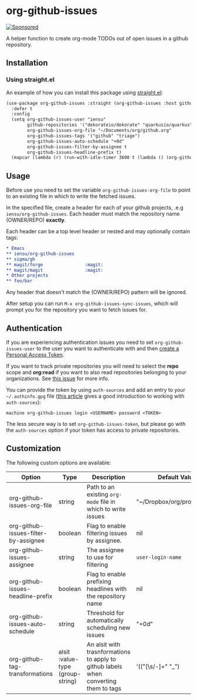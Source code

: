 # org-github-issues

[![Sponsored](https://img.shields.io/badge/chilicorn-sponsored-brightgreen.svg?logo=data%3Aimage%2Fpng%3Bbase64%2CiVBORw0KGgoAAAANSUhEUgAAAA4AAAAPCAMAAADjyg5GAAABqlBMVEUAAAAzmTM3pEn%2FSTGhVSY4ZD43STdOXk5lSGAyhz41iz8xkz2HUCWFFhTFFRUzZDvbIB00Zzoyfj9zlHY0ZzmMfY0ydT0zjj92l3qjeR3dNSkoZp4ykEAzjT8ylUBlgj0yiT0ymECkwKjWqAyjuqcghpUykD%2BUQCKoQyAHb%2BgylkAyl0EynkEzmkA0mUA3mj86oUg7oUo8n0k%2FS%2Bw%2Fo0xBnE5BpU9Br0ZKo1ZLmFZOjEhesGljuzllqW50tH14aS14qm17mX9%2Bx4GAgUCEx02JySqOvpSXvI%2BYvp2orqmpzeGrQh%2Bsr6yssa2ttK6v0bKxMBy01bm4zLu5yry7yb29x77BzMPCxsLEzMXFxsXGx8fI3PLJ08vKysrKy8rL2s3MzczOH8LR0dHW19bX19fZ2dna2trc3Nzd3d3d3t3f39%2FgtZTg4ODi4uLj4%2BPlGxLl5eXm5ubnRzPn5%2Bfo6Ojp6enqfmzq6urr6%2Bvt7e3t7u3uDwvugwbu7u7v6Obv8fDz8%2FP09PT2igP29vb4%2BPj6y376%2Bu%2F7%2Bfv9%2Ff39%2Fv3%2BkAH%2FAwf%2FtwD%2F9wCyh1KfAAAAKXRSTlMABQ4VGykqLjVCTVNgdXuHj5Kaq62vt77ExNPX2%2Bju8vX6%2Bvr7%2FP7%2B%2FiiUMfUAAADTSURBVAjXBcFRTsIwHAfgX%2FtvOyjdYDUsRkFjTIwkPvjiOTyX9%2FAIJt7BF570BopEdHOOstHS%2BX0s439RGwnfuB5gSFOZAgDqjQOBivtGkCc7j%2B2e8XNzefWSu%2BsZUD1QfoTq0y6mZsUSvIkRoGYnHu6Yc63pDCjiSNE2kYLdCUAWVmK4zsxzO%2BQQFxNs5b479NHXopkbWX9U3PAwWAVSY%2FpZf1udQ7rfUpQ1CzurDPpwo16Ff2cMWjuFHX9qCV0Y0Ok4Jvh63IABUNnktl%2B6sgP%2BARIxSrT%2FMhLlAAAAAElFTkSuQmCC)](http://spiceprogram.org/oss-sponsorship)

A helper function to create org-mode TODOs out of open issues in a github repository.

## Installation

### Using straight.el

An example of how you can install this package using [straight.el](https://github.com/raxod502/straight.el):

```org
(use-package org-github-issues :straight (org-github-issues :host github :repo "iensu/org-github-issues")
  :defer t
  :config
  (setq org-github-issues-user "iensu"                                                                                   ;; Specify Github user
        github-repositories '("dekorateio/dekorate" "quarkusio/quarkus")                                                 ;; My repositories
        org-github-issues-org-file "~/Documents/org/github.org"                                                          ;; My org file
        org-github-issues-tags '("github" "triage")                                                                      ;; Always add these labels
        org-github-issues-auto-schedule "+0d"                                                                            ;; Enable automatic scheduling
        org-github-issues-filter-by-assignee t                                                                           ;; Enable filter by assignee
        org-github-issues-headline-prefix t)                                                                             ;; Prefix all headlines with repository name
  (mapcar (lambda (r) (run-with-idle-timer 3600 t (lambda () (org-github-issues-sync-issues r)))) github-repositories))  ;; When idle for an hour loop over my projects and sync
```


## Usage

Before use you need to set the variable `org-github-issues-org-file` to point to an existing file in which to write the fetched issues.

In the specified file, create a header for each of your github projects, .e.g `iensu/org-github-issues`.
Each header must match the repository name (OWNER/REPO) **exactly**.

Each header can be a top level header or nested and may optionally contain tags:

```org
* Emacs
** iensu/org-github-issues
** sigma/gh
** magit/forge                :magit:
** magit/magit                :magit:
* Other projects
** foo/bar
```

Any header that doesn't match the (OWNER/REPO) pattern will be ignored.

After setup you can run `M-x org-github-issues-sync-issues`, which will prompt you for the repository
you want to fetch issues for.

## Authentication

If you are experiencing authentication issues you need to set `org-github-issues-user` to the user you want to authenticate with and then [create a Personal Access Token](https://docs.github.com/en/github/authenticating-to-github/creating-a-personal-access-token).

If you want to track private repositories you will need to select the **repo** scope and **org:read** if you want to also read repositories belonging to your organizations. See [this issue](https://github.com/octokit/octokit.net/issues/1775) for more info.

You can provide the token by using `auth-sources` and add an entry to your `~/.authinfo.gpg` file ([this article](https://www.masteringemacs.org/article/keeping-secrets-in-emacs-gnupg-auth-sources) gives a good introduction to working with `auth-sources`):

```
machine org-github-issues login <USERNAME> password <TOKEN>
```

The less secure way is to set `org-github-issues-token`, but please go with the `auth-sources` option if your token has access to private repositories.

## Customization

The following custom options are available:

| Option                               | Type                             | Description                                                                          | Default Value                |
|--------------------------------------|----------------------------------|--------------------------------------------------------------------------------------|------------------------------|
| org-github-issues-org-file           | string                           | Path to an existing `org-mode` file in which to write issues                         | "~/Dropbox/org/projects.org" |
| org-github-issues-filter-by-assignee | boolean                          | Flag to enable filtering issues by assignee.                                         | nil                          |
| org-github-issues-assignee           | string                           | The assignee to use for filtering                                                    | `user-login-name`            |
| org-github-issues-headline-prefix    | boolean                          | Flag to enable prefixing headlines with the repository name                          | nil                          |
| org-github-issues-auto-schedule      | string                           | Threshold for automatically scheduling new issues                                    | "+0d"                        |
| org-github-tag-transformations       | alsit :value-type (group-string) | An alsit with trasnformations to apply to github labels when converting them to tags | '(("[\s/-]+" "_")            |


